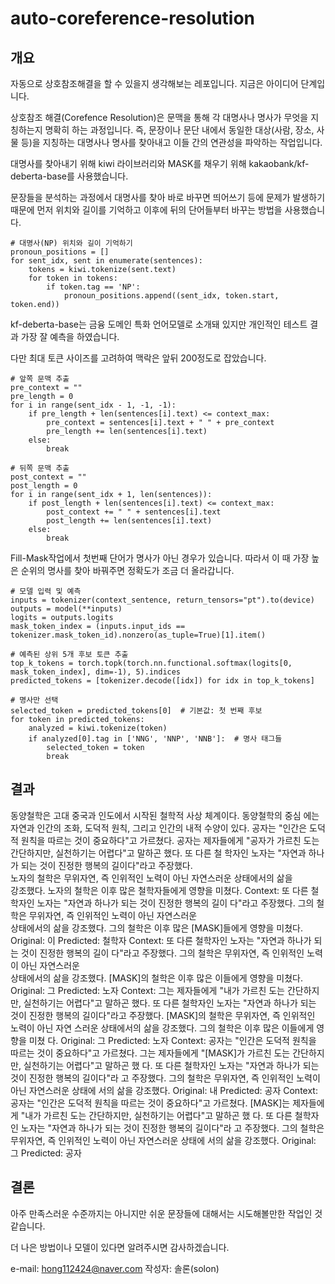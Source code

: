 # auto-coreference-resolution

## 개요

자동으로 상호참조해결을 할 수 있을지 생각해보는 레포입니다. 지금은 아이디어 단계입니다.

상호참조 해결(Corefence Resolution)은 문맥을 통해 각 대명사나 명사가 무엇을 지칭하는지 명확히 하는 과정입니다. 즉, 문장이나 문단 내에서 동일한 대상(사람, 장소, 사물 등)을 지칭하는 대명사나 명사를 찾아내고 이들 간의 연관성을 파악하는 작업입니다.

대명사를 찾아내기 위해 kiwi 라이브러리와 MASK를 채우기 위해 kakaobank/kf-deberta-base를 사용했습니다.

문장들을 분석하는 과정에서 대명사를 찾아 바로 바꾸면 띄어쓰기 등에 문제가 발생하기 때문에 먼저 위치와 길이를 기억하고 이후에 뒤의 단어들부터 바꾸는 방법을 사용했습니다.

```
# 대명사(NP) 위치와 길이 기억하기
pronoun_positions = []
for sent_idx, sent in enumerate(sentences):
    tokens = kiwi.tokenize(sent.text)
    for token in tokens:
        if token.tag == 'NP':
            pronoun_positions.append((sent_idx, token.start, token.end))
```

kf-deberta-base는 금융 도메인 특화 언어모델로 소개돼 있지만 개인적인 테스트 결과 가장 잘 예측을 하였습니다.

다만 최대 토큰 사이즈를 고려하여 맥락은 앞뒤 200정도로 잡았습니다.

```
# 앞쪽 문맥 추출
pre_context = ""
pre_length = 0
for i in range(sent_idx - 1, -1, -1):
    if pre_length + len(sentences[i].text) <= context_max:
        pre_context = sentences[i].text + " " + pre_context
        pre_length += len(sentences[i].text)
    else:
        break

# 뒤쪽 문맥 추출
post_context = ""
post_length = 0
for i in range(sent_idx + 1, len(sentences)):
    if post_length + len(sentences[i].text) <= context_max:
        post_context += " " + sentences[i].text
        post_length += len(sentences[i].text)
    else:
        break
```

Fill-Mask작업에서 첫번째 단어가 명사가 아닌 경우가 있습니다. 따라서 이 때 가장 높은 순위의 명사를 찾아 바꿔주면 정확도가 조금 더 올라갑니다.

```
# 모델 입력 및 예측
inputs = tokenizer(context_sentence, return_tensors="pt").to(device)
outputs = model(**inputs)
logits = outputs.logits
mask_token_index = (inputs.input_ids == tokenizer.mask_token_id).nonzero(as_tuple=True)[1].item()

# 예측된 상위 5개 후보 토큰 추출
top_k_tokens = torch.topk(torch.nn.functional.softmax(logits[0, mask_token_index], dim=-1), 5).indices
predicted_tokens = [tokenizer.decode([idx]) for idx in top_k_tokens]

# 명사만 선택
selected_token = predicted_tokens[0]  # 기본값: 첫 번째 후보
for token in predicted_tokens:
    analyzed = kiwi.tokenize(token)
    if analyzed[0].tag in ['NNG', 'NNP', 'NNB']:  # 명사 태그들
        selected_token = token
        break
```

## 결과

동양철학은 고대 중국과 인도에서 시작된 철학적 사상 체계이다. 동양철학의 중심
에는 자연과 인간의 조화, 도덕적 원칙, 그리고 인간의 내적 수양이 있다. 공자는
"인간은 도덕적 원칙을 따르는 것이 중요하다"고 가르쳤다. 공자는 제자들에게 "공자가 가르친 도는 간단하지만, 실천하기는 어렵다"고 말하곤 했다. 또 다른 철
학자인 노자는 "자연과 하나가 되는 것이 진정한 행복의 길이다"라고 주장했다.  
노자의 철학은 무위자연, 즉 인위적인 노력이 아닌 자연스러운 상태에서의 삶을  
강조했다. 노자의 철학은 이후 많은 철학자들에게 영향을 미쳤다.
Context: 또 다른 철학자인 노자는 "자연과 하나가 되는 것이 진정한 행복의 길이
다"라고 주장했다. 그의 철학은 무위자연, 즉 인위적인 노력이 아닌 자연스러운  
상태에서의 삶을 강조했다. 그의 철학은 이후 많은 [MASK]들에게 영향을 미쳤다.
Original: 이
Predicted: 철학자
Context: 또 다른 철학자인 노자는 "자연과 하나가 되는 것이 진정한 행복의 길이
다"라고 주장했다. 그의 철학은 무위자연, 즉 인위적인 노력이 아닌 자연스러운  
상태에서의 삶을 강조했다. [MASK]의 철학은 이후 많은 이들에게 영향을 미쳤다.
Original: 그
Predicted: 노자
Context: 그는 제자들에게 "내가 가르친 도는 간단하지만, 실천하기는 어렵다"고
말하곤 했다. 또 다른 철학자인 노자는 "자연과 하나가 되는 것이 진정한 행복의
길이다"라고 주장했다. [MASK]의 철학은 무위자연, 즉 인위적인 노력이 아닌 자연
스러운 상태에서의 삶을 강조했다. 그의 철학은 이후 많은 이들에게 영향을 미쳤
다.
Original: 그
Predicted: 노자
Context: 공자는 "인간은 도덕적 원칙을 따르는 것이 중요하다"고 가르쳤다. 그는
제자들에게 "[MASK]가 가르친 도는 간단하지만, 실천하기는 어렵다"고 말하곤 했
다. 또 다른 철학자인 노자는 "자연과 하나가 되는 것이 진정한 행복의 길이다"라
고 주장했다. 그의 철학은 무위자연, 즉 인위적인 노력이 아닌 자연스러운 상태에
서의 삶을 강조했다.
Original: 내
Predicted: 공자
Context: 공자는 "인간은 도덕적 원칙을 따르는 것이 중요하다"고 가르쳤다. [MASK]는 제자들에게 "내가 가르친 도는 간단하지만, 실천하기는 어렵다"고 말하곤 했
다. 또 다른 철학자인 노자는 "자연과 하나가 되는 것이 진정한 행복의 길이다"라
고 주장했다. 그의 철학은 무위자연, 즉 인위적인 노력이 아닌 자연스러운 상태에
서의 삶을 강조했다.
Original: 그
Predicted: 공자

## 결론

아주 만족스러운 수준까지는 아니지만 쉬운 문장들에 대해서는 시도해볼만한 작업인 것 같습니다.

더 나은 방법이나 모델이 있다면 알려주시면 감사하겠습니다.

e-mail: hong112424@naver.com
작성자: 솔론(solon)
